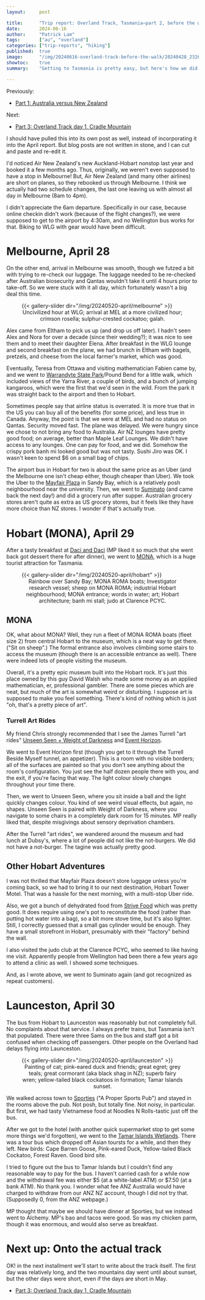 ```yaml
---
layout:     post

title:      "Trip report: Overland Track, Tasmania—part 2, before the walk"
date:       2024-06-16
author:     "Patrick Lam"
tags:       ["au", "overland"]
categories: ["trip-reports", "hiking"]
published:  true
image:      "/img/20240616-overland-track-before-the-walk/20240428_232616385_hobart_from_the_river.avif"
showtoc:    true
summary:    "Getting to Tasmania is pretty easy, but here's how we did it, stopping by Melbourne and then to Hobart and Launceston."

---
```


<style>
.post-heading h1  { color: white; text-shadow: 2px 2px 2px grey; }
.meta { color: white; }
</style>

Previously:
* [Part 1: Australia versus New Zealand](/post/20240511-overland-track-australia-vs-new-zealand)

Next:
* [Part 3: Overland Track day 1, Cradle Mountain](/post/20240617-overland-track-cradle-mountain)

I should have pulled this into its own post as well, instead of incorporating it into the April report.
But blog posts are not written in stone, and I can cut and paste and re-edit it.

I'd noticed Air New Zealand's new Auckland-Hobart nonstop last year and booked it a few months ago.
Thus, originally, we weren't even supposed to have a stop in Melbourne! But, Air New Zealand (and many
other airlines) are short on planes, so they rebooked us through
Melbourne. I think we actually had two schedule changes, the last one
leaving us with almost all day in Melbourne (8am to 4pm).

I didn't appreciate the 6am departure. Specifically in our case,
because online checkin didn't work (because of the flight changes?),
we were supposed to get to the airport by 4:30am, and no Wellington bus
works for that. Biking to WLG with gear would have been difficult.

# Melbourne, April 28

On the other end, arrival in Melbourne was smooth, though we futzed a
bit with trying to re-check our luggage. The luggage needed to be
re-checked after Australian biosecurity and Qantas wouldn't take it
until 4 hours prior to take-off. So we were stuck with it all day,
which fortunately wasn't a big deal this time.

<figure>
{{< gallery-slider dir="/img/20240520-april/melbourne" >}}
<figcaption style="text-align:center">Uncivilized hour at WLG; arrival at MEL at a more civilized hour; crimson rosella; sulphur-crested cockatoo; galah.</figcaption>
</figure>

Alex came from Eltham to pick us up (and drop us off later). I hadn't
seen Alex and Nora for over a decade (since their wedding?); it was
nice to see them and to meet their daughter Elena. After breakfast in
the WLG lounge and second breakfast on the plane, we had brunch in
Eltham with bagels, pretzels, and cheese from the local farmer's
market, which was good.

Eventually, Teresa from Ottawa and visiting mathematician Fabien came by, and we went to [Warrandyte State
Park](https://www.parks.vic.gov.au/places-to-see/parks/warrandyte-state-park)/Pound Bend for a little walk, which included views of the Yarra
River, a couple of birds, and a bunch of jumping kangaroos, which were
the first that we'd seen in the wild. From the park it was straight back
to the airport and then to Hobart.

Sometimes people say that airline status is overrated. It is more true
that in the US you can buy all of the benefits (for some price), and
less true in Canada. Anyway, the point is that we were at MEL and had
no status on Qantas.  Security moved fast. The plane was delayed. We
were hungry since we chose to not bring any food to Australia. Air NZ
lounges have pretty good food; on average, better than Maple Leaf
Lounges. We didn't have access to any lounges. One can pay for food,
and we did. Somehow the crispy pork banh mi looked good but was
not tasty. Sushi Jiro was OK. I wasn't keen to spend $6 on a small bag
of chips.

The airport bus in Hobart for two is about the same price as an Uber
(and the Melbourne one isn't cheap either, though cheaper than Uber).
We took the Uber to the [Mayfair Plaza](https://mayfairplaza.com.au/)
in Sandy Bay, which is a relatively posh neighbourhood near the
university. Then, we went to [Suminato](https://suminato.com.au/) (and
came back the next day!) and did a grocery run after supper. Australian
grocery stores aren't quite as extra as US grocery stores, but it feels like
they have more choice than NZ stores. I wonder if that's actually true.

# Hobart (MONA), April 29

After a tasty breakfast at [Daci and Daci](https://dacidaci.com.au/) (MP liked it so much that she went back got dessert
there for after dinner), we went to [MONA](https://mona.net.au/), which is a huge tourist
attraction for Tasmania.

<figure>
{{< gallery-slider dir="/img/20240520-april/hobart" >}}
<figcaption style="text-align:center">Rainbow over Sandy Bay; MONA ROMA boats; Investigator research vessel; sheep on MONA ROMA; industrial Hobart neighbourhood; MONA entrance; words in water; art; Hobart architecture; banh mi stall; judo at Clarence PCYC.</figcaption>
</figure>

## MONA
OK, what about MONA? Well, they run a fleet of MONA ROMA boats (fleet size 2) from
central Hobart to the museum, which is a neat way to get there. ("Sit
on sheep".) The formal entrance also involves climbing some stairs to
access the museum (though there is an accessible entrance as
well). There were indeed lots of people visiting the museum.

Overall, it's a pretty epic museum built into the Hobart rock. It's
just this place owned by this guy David Walsh who made some money
as an applied mathematician, er, professional gambler. There are some pieces
which are neat, but much of the art is somewhat weird or disturbing. I suppose
art is supposed to make you feel something. There's kind of nothing which is just
"oh, that's a pretty piece of art".

### Turrell Art Rides

My friend Chris strongly recommended that I see the James Turrell "art rides"
[Unseen Seen + Weight of Darkness](https://mona.net.au/stuff-to-do/unseen-seen) and
[Event Horizon](https://mona.net.au/stuff-to-do/event-horizon).

We went to Event Horizon first (though you get to it through the
Turrell Beside Myself tunnel, an appetizer). This is a room with no
visible borders; all of the surfaces are painted so that you don't see
anything about the room's configuration. You just see the half dozen
people there with you, and the exit, if you're facing that way. The
light colour slowly changes throughout your time there.

Then, we went to Unseen Seen, where you sit inside a ball and the light quickly changes colour.
You kind of see weird visual effects, but again, no shapes. Unseen Seen is paired with Weight of
Darkness, where you navigate to some chairs in a completely dark room for 15 minutes. MP really liked
that, despite misgivings about sensory deprivation chambers.

After the Turrell "art rides", we wandered around the museum and had lunch at Dubsy's, where a lot of
people did not like the not-burgers. We did not have a not-burger. The tagine was actually pretty good.

## Other Hobart Adventures

I was not thrilled that Mayfair Plaza doesn't store luggage unless
you're coming back, so we had to bring it to our next destination,
Hobart Tower Motel. That was a hassle for the next morning, with a
multi-stop Uber ride.

Also, we got a bunch of dehydrated food from [Strive
Food](https://strivefood.com.au/) which was pretty good.  It does
require using one's pot to reconstitute the food (rather than 
putting hot water into a bag), so a bit more stove time, but it's also
lighter. Still, I correctly guessed that a small gas cylinder would be enough.
They have a small storefront in Hobart, presumably with their "factory" behind the wall.

I also visited the judo club at the Clarence PCYC, who seemed to like having me visit. Apparently people from
Wellington had been there a few years ago to attend a clinic as well. I showed some techniques.

And, as I wrote above, we went to Suminato again (and got recognized as repeat customers).

# Launceston, April 30

The bus from Hobart to Launceston was reasonably but not completely full. No complaints about that
service. I always prefer trains, but Tasmania isn't that populated. There were three Sams on the
bus and staff got a bit confused when checking off passengers. Other people on the Overland had
delays flying into Launceston.

<figure>
{{< gallery-slider dir="/img/20240520-april/launceston" >}}
<figcaption style="text-align:center">Painting of cat; pink-eared duck and friends; great egret; grey teals; great cormorant (aka&nbsp;black shag in NZ); superb fairy wren; yellow-tailed black cockatoos in formation; Tamar&nbsp;Islands sunset.</figcaption>
</figure>

We walked across town to [Sporties](https://sportieshotel.com.au/) ("A
Proper Sports Pub") and stayed in the rooms above the pub. Not posh,
but totally fine. Not noisy, in particular. But first, we had tasty Vietnamese food at Noodles N Rolls-tastic just off the bus.

After we got to the hotel (with another quick supermarket stop to get some more things we'd forgotten),
we went to the [Tamar Islands Wetlands](https://parks.tas.gov.au/explore-our-parks/tamar-island-wetlands-centre).
There was a tour bus which dropped off Asian toursts for a while, and then they left. New birds: Cape Barren Goose,
Pink-eared Duck, Yellow-tailed Black Cockatoo, Forest Raven. Good bird site.

I tried to figure out the bus to Tamar Islands but I couldn't find any
reasonable way to pay for the bus.  I haven't carried cash for a while now
and the withdrawal fee was either $5 (at a white-label ATM) or $7.50
(at a bank ATM).  No thank you. I wonder what fee ANZ Australia would
have charged to withdraw from our ANZ NZ account, though I did not try
that. (Supposedly 0, from the ANZ webpage.)

MP thought that maybe we should have dinner at Sporties, but we instead went to
Alchemy. MP's bao and tacos were good. So was my chicken parm, though it was enormous,
and would also serve as breakfast.

# Next up: Onto the actual track

OK! in the next installment we'll start to write about the track
itself. The first day was relatively long, and the two mountains day
went until about sunset, but the other days were short, even if the
days are short in May.

* [Part 3: Overland Track day 1, Cradle Mountain](/post/20240617-overland-track-cradle-mountain)

